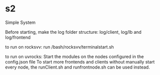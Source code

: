 # s2
Simple System 


Before starting, make the log folder structure:
log/client, log/lb and log/frontend

to run on rocksvv:
run /bash/rocksvv/terminalstart.sh

to run on uvrocks:
Start the modules on the nodes configured in the config.json file
To start more frontends and clients without manually start every node, the runClient.sh and runfrontnode.sh can be used instead. 


